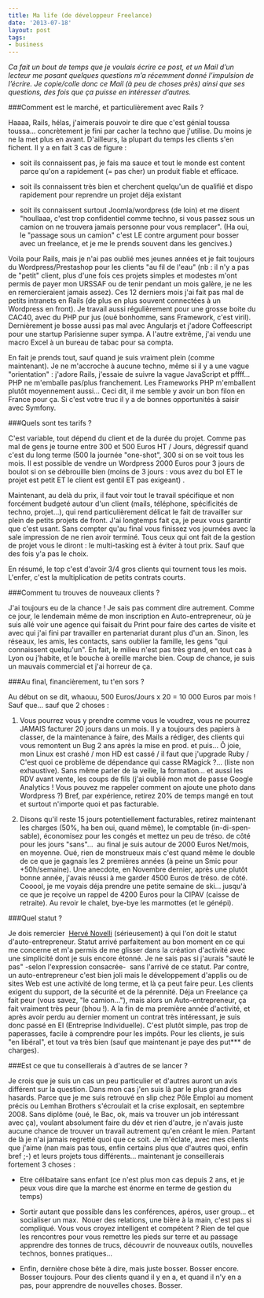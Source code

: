 ```yaml
---
title: Ma life (de développeur Freelance)
date: '2013-07-18'
layout: post
tags:
- business
---
```



_Ca fait un bout de temps que je voulais écrire ce post, et un Mail d’un lecteur me posant quelques questions m’a récemment donné l’impulsion de l’écrire.  Je copie/colle donc ce Mail (à peu de choses près) ainsi que ses questions, des fois que ça puisse en intéresser d’autres._

###Comment est le marché, et particulièrement avec Rails ?

Haaaa, Rails, hélas, j'aimerais pouvoir te dire que c'est génial toussa toussa... concrètement je fini par cacher la techno que j'utilise. Du moins je ne la met plus en avant. D'ailleurs, la plupart du temps les clients s'en fichent. Il y a en fait 3 cas de figure :

- soit ils connaissent pas, je fais ma sauce et tout le monde est content parce qu'on a rapidement (= pas cher) un produit fiable et efficace.

- soit ils connaissent très bien et cherchent quelqu'un de qualifié et dispo
rapidement pour reprendre un projet déja existant

- soit ils connaissent surtout Joomla/wordpress (de loin) et me disent "houllaaa, c'est trop confidentiel comme techno, si vous passez sous un camion on ne trouvera jamais personne pour vous remplacer". (Ha oui, le "passage sous un camion" c'est LE contre argument pour bosser avec un freelance, et je me le prends souvent dans les gencives.)

Voila pour Rails, mais je n'ai pas oublié mes jeunes années et je fait toujours du Wordpress/Prestashop pour les clients "au fil de l'eau" (nb : il n'y a pas de "petit" client, plus d'une fois ces projets simples et modestes m'ont permis de payer mon URSSAF ou de tenir pendant un mois galère, je ne les en remercieraient jamais assez). Ces 12 derniers mois j'ai fait pas mal de petits intranets en Rails (de plus en plus souvent connectées à un Wordpress en front). Je travail aussi régulièrement pour une grosse boite du CAC40, avec du PHP pur jus (oué bonhomme, sans Framework, c'est viril). Dernièrement je bosse aussi pas mal avec Angularjs et j'adore Coffeescript pour une startup Parisienne super sympa. A l'autre extrême, j'ai vendu une macro Excel à un bureau de tabac pour sa compta.

En fait je prends tout, sauf quand je suis vraiment plein (comme maintenant). Je ne m'accroche à aucune techno, même si il y a une vague "orientation" : j'adore Rails, j'essaie de suivre la vague JavaScript et pffff... PHP ne m'emballe pas/plus franchement. Les Frameworks PHP m'emballent plutôt moyennement aussi... Ceci dit, il me semble y avoir un bon filon en France pour ça. Si c'est votre truc il y a de bonnes opportunités à saisir avec Symfony.

###Quels sont tes tarifs ?

C'est variable, tout dépend du client et de la durée du projet. Comme pas mal de gens je tourne entre 300 et 500 Euros HT / Jours, dégressif quand c'est du long terme (500 la journée "one-shot", 300 si on se voit tous les mois. Il est possible de vendre un Wordpress 2000 Euros pour 3 jours de boulot si on se débrouille bien (moins de 3 jours : vous avez du bol ET le projet est petit ET le client est gentil ET pas exigeant) .

Maintenant, au delà du prix, il faut voir tout le travail spécifique et non forcément budgeté autour d'un client (mails, téléphone, spécificités de techno, projet...), qui rend particulièrement délicat le fait de travailler sur plein de petits projets de front. J'ai longtemps fait ça, je peux vous garantir que c'est usant. Sans compter qu'au final vous finissez vos journées avec la sale impression de ne rien avoir terminé. Tous ceux qui ont fait de la gestion de projet vous le diront : le multi-tasking est à éviter à tout prix. Sauf que des fois y'a pas le choix.

En résumé, le top c'est d'avoir 3/4 gros clients qui tournent tous les mois. L'enfer, c'est la multiplication de petits contrats courts.

###Comment tu trouves de nouveaux clients ?

J'ai toujours eu de la chance ! Je sais pas comment dire autrement. Comme ce jour, le lendemain même de mon inscription en Auto-entrepreneur, où je suis allé voir une agence qui faisait du Print pour faire des cartes de visite et avec qui j'ai fini par travailler en partenariat durant plus d'un an. Sinon, les réseaux, les amis, les contacts, sans oublier la famille, les gens "qui connaissent quelqu'un". En fait, le milieu n'est pas très grand, en tout cas à Lyon ou j'habite, et le bouche à oreille marche bien. Coup de chance, je suis un mauvais commercial et j'ai horreur de ça.

###Au final, financièrement, tu t'en sors ?

Au début on se dit, whaouu, 500 Euros/Jours x 20 = 10 000 Euros par mois ! Sauf que... sauf que 2 choses :

1. Vous pourrez vous y prendre comme vous le voudrez, vous ne pourrez JAMAIS facturer 20 jours dans un mois. Il y a toujours des papiers à classer, de la maintenance à faire, des Mails a rédiger, des clients qui vous remontent un Bug 2 ans après la mise en prod. et puis... Ô joie, mon Linux est crashé / mon HD est cassé / il faut que j'upgrade Ruby / C'est quoi ce problème de dépendance qui casse RMagick ?... (liste non exhaustive). Sans même parler de la veille, la formation... et aussi les RDV avant vente, les coups de fils (j'ai oublié mon mot de passe Google Analytics ! Vous pouvez me rappeler comment on ajoute une photo dans Wordpress ?) Bref, par expérience, retirez 20% de temps mangé en tout et surtout n'importe quoi et pas facturable.

2. Disons qu'il reste 15 jours potentiellement facturables, retirez maintenant les charges (50%, ha ben oui, quand même), le comptable (in-di-spen-sable), économisez pour les congés et mettez un peu de tréso. de côté pour les jours "sans"...  au final je suis autour de 2000 Euros Net/mois, en moyenne. Oué, rien de monstrueux mais c'est quand même le double de ce que je gagnais les 2 premières années (à peine un Smic pour +50h/semaine). Une anecdote, en Novembre dernier, après une plutôt bonne année, j'avais réussi à me garder 4500 Euros de tréso. de côté. Cooool, je me voyais déja prendre une petite semaine de ski... jusqu'à ce que je reçoive un rappel de 4200 Euros pour la CIPAV (caisse de retraite). Au revoir le chalet, bye-bye les marmottes (et le génépi).

###Quel statut ?

Je dois remercier 
[Hervé Novelli](http://fr.wikipedia.org/wiki/Herv%C3%A9_Novelli) (sérieusement) à qui l'on doit le statut d'auto-entrepreneur. Statut arrivé parfaitement au bon moment en ce qui me concerne et m'a permis de me glisser dans la création d'activité avec une simplicité dont je suis encore étonné. Je ne sais pas si j'aurais "sauté le pas" -selon l'expression consacrée-  sans l'arrivé de ce statut. Par contre, un auto-entrepreneur c'est bien joli mais le développement d'applis ou de sites Web est une activité de long terme, et là ça peut faire peur. Les clients exigent du support, de la sécurité et de la pérennité. Déja un Freelance ça fait peur (vous savez, "le camion..."), mais alors un Auto-entrepreneur, ça fait vraiment très peur (bhou !). A la fin de ma première année d'activité, et après avoir perdu au dernier moment un contrat très intéressant, je suis donc passé en EI (Entreprise Individuelle). C'est plutôt simple, pas trop de paperasses, facile à comprendre pour les impôts. Pour les clients, je suis "en libéral", et tout va très bien (sauf que maintenant je paye des put*** de charges).

###Est ce que tu conseillerais à d'autres de se lancer ?

Je crois que je suis un cas un peu particulier et d'autres auront un avis différent sur la question. Dans mon cas j'en suis là par le plus grand des hasards. Parce que je me suis retrouvé en slip chez Pôle Emploi au moment précis ou Lemhan Brothers s'écroulait et la crise explosait, en septembre 2008. Sans diplôme (oué, le Bac, ok, mais va trouver un job intéressant avec ça), voulant absolument faire du dév et rien d'autre, je n'avais juste aucune chance de trouver un travail autrement qu'en créant le mien. Partant de là je n'ai jamais regretté quoi que ce soit. Je m'éclate, avec mes clients que j'aime (nan mais pas tous, enfin certains plus que d'autres quoi, enfin bref ;-) et leurs projets tous différents... maintenant je conseillerais fortement 3 choses :

- Etre célibataire sans enfant (ce n'est plus mon cas depuis 2 ans, et je peux vous dire que la marche est énorme en terme de gestion du temps)

- Sortir autant que possible dans les conférences, apéros, user group... et socialiser un max.  Nouer des relations, une bière à la main, c'est pas si compliqué. Vous vous croyez intelligent et compétent ? Rien de tel que les rencontres pour vous remettre les pieds sur terre et au passage apprendre des tonnes de trucs, découvrir de nouveaux outils, nouvelles technos, bonnes pratiques...

- Enfin, dernière chose bête à dire, mais juste bosser. Bosser encore. Bosser toujours. Pour des clients quand il y en a, et quand il n'y en a pas, pour apprendre de nouvelles choses. Bosser.

 
